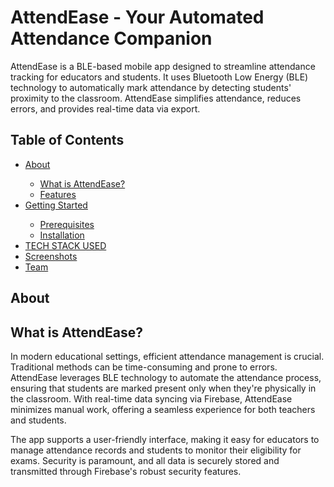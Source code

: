 # AttendEase - Your Automated Attendance Companion
AttendEase is a BLE-based mobile app designed to streamline attendance tracking for educators and students. It uses Bluetooth Low Energy (BLE) technology to automatically mark attendance by detecting students' proximity to the classroom. AttendEase simplifies attendance, reduces errors, and provides real-time data via export.

<h2>Table of Contents</h2>
<ul>
  <li> <a href = "#About"> About </a></li>
  <ul>
   <li><a href="#wa"> What is AttendEase? </a></li> 
   <li><a href=""> Features </a></li> 
  </ul>
  <li> <a href = ""> Getting Started </a></li>
  <ul>
   <li><a href=""> Prerequisites </a></li> 
   <li><a href=""> Installation </a></li> 
  </ul>
  <li> <a href = ""> TECH STACK USED </a></li>
  <li> <a href = ""> Screenshots </a></li>
  <li> <a href = ""> Team </a></li>
</ul>

<section id = "About">
  <h2> About </h2>
  <h2 id = "wa"> What is AttendEase? </h2>
  In modern educational settings, efficient attendance management is crucial. Traditional methods can be time-consuming and prone to errors. AttendEase leverages BLE technology to automate the attendance process, ensuring that students are marked present only when they're physically in the classroom. With real-time data syncing via Firebase, AttendEase minimizes manual work, offering a seamless experience for both teachers and students.

The app supports a user-friendly interface, making it easy for educators to manage attendance records and students to monitor their eligibility for exams. Security is paramount, and all data is securely stored and transmitted through Firebase's robust security features.
</section>
